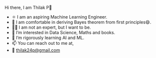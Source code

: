 Hi there, I am Thilak P👋
- ⚛️ I am an aspiring Machine Learning Engineer. 
- 📐 I am comfortable in deriving Bayes theorem from first principles😄. 
- 🏃‍♂️ I am not an expert, but I want to be.
- 👀 I’m interested in Data Science, Maths and books.
- 🌱 I’m rigorously learning AI and ML.
- 📫 You can reach out to me at,
- 📧 thilak24p@gmail.com

<!---
conceptual-learner/conceptual-learner is a ✨ special ✨ repository because its `README.md` (this file) appears on your GitHub profile.
You can click the Preview link to take a look at your changes.
--->

